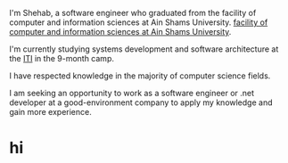 I'm Shehab, a software engineer who graduated from the facility of computer and information sciences at Ain Shams University. <a href="https://cis.asu.edu.eg/">facility of computer and information sciences at Ain Shams University</a>.

 I'm currently studying systems development and software architecture at the <a href="https://iti.gov.eg/iti/home">ITI</a> in the 9-month camp.

I have respected knowledge in the majority of computer science fields.

 I am seeking an opportunity to work as a software engineer or .net developer at a good-environment company to apply my knowledge and gain more experience.

 <h1>hi</h1>
